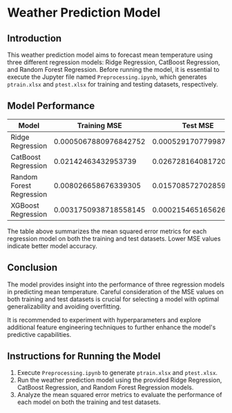 # Weather Prediction Model 

## Introduction
This weather prediction model aims to forecast mean temperature using three different regression models: Ridge Regression, CatBoost Regression, and Random Forest Regression. Before running the model, it is essential to execute the Jupyter file named `Preprocessing.ipynb`, which generates `ptrain.xlsx` and `ptest.xlsx` for training and testing datasets, respectively.

## Model Performance

| Model                      | Training MSE            | Test MSE                |
| -------------------------- | ----------------------- | ----------------------- |
| Ridge Regression           | 0.0005067880976842752  | 0.0005291707799874284  |
| CatBoost Regression        | 0.02142463432953739    | 0.026728164081720216   |
| Random Forest Regression   | 0.008026658676339305   | 0.015708572702859806   |
| XGBoost Regression            |0.0031750938718558145 |0.0002154651656265176|

The table above summarizes the mean squared error metrics for each regression model on both the training and test datasets. Lower MSE values indicate better model accuracy.

## Conclusion
The model provides insight into the performance of three regression models in predicting mean temperature. Careful consideration of the MSE values on both training and test datasets is crucial for selecting a model with optimal generalizability and avoiding overfitting.

It is recommended to experiment with hyperparameters and explore additional feature engineering techniques to further enhance the model's predictive capabilities.

## Instructions for Running the Model
1. Execute `Preprocessing.ipynb` to generate `ptrain.xlsx` and `ptest.xlsx`.
2. Run the weather prediction model using the provided Ridge Regression, CatBoost Regression, and Random Forest Regression models.
3. Analyze the mean squared error metrics to evaluate the performance of each model on both the training and test datasets.


